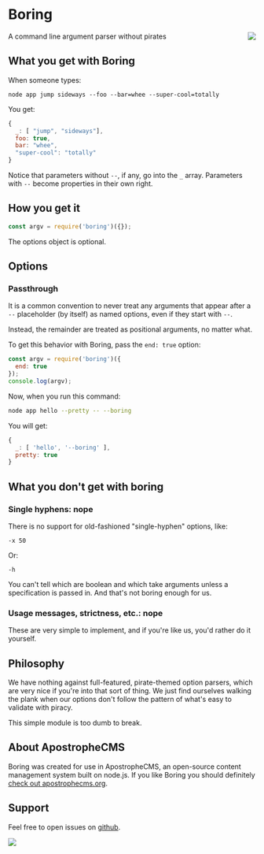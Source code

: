 # Boring

<a href="http://apostrophecms.org/"><img src="https://raw.github.com/apostrophecms/boring/master/logos/logo-box-madefor.png" align="right" /></a>

A command line argument parser without pirates

## What you get with Boring

When someone types:

```
node app jump sideways --foo --bar=whee --super-cool=totally
```

You get:

```javascript
{
  _: [ "jump", "sideways"],
  foo: true,
  bar: "whee",
  "super-cool": "totally"
}
```

Notice that parameters without `--`, if any, go into the `_` array. Parameters with `--` become properties in their own right.

## How you get it

```javascript
const argv = require('boring')({});
```

The options object is optional.

## Options

### Passthrough

It is a common convention to never treat any arguments that appear after a `--` placeholder (by itself) as named options, even if they start with `--`.

Instead, the remainder are treated as positional arguments, no matter what.

To get this behavior with Boring, pass the `end: true` option:

```javascript
const argv = require('boring')({
  end: true
});
console.log(argv);
```

Now, when you run this command:

```bash
node app hello --pretty -- --boring
```

You will get:

```javascript
{
  _: [ 'hello', '--boring' ],
  pretty: true
}
```

## What you don't get with boring

### Single hyphens: nope

There is no support for old-fashioned "single-hyphen" options, like:

```
-x 50
```

Or:

```
-h
```

You can't tell which are boolean and which take arguments unless a specification is passed in. And that's not boring enough for us.

### Usage messages, strictness, etc.: nope

These are very simple to implement, and if you're like us, you'd rather do it yourself.

## Philosophy

We have nothing against full-featured, pirate-themed option parsers, which are very nice if you're into that sort of thing. We just find ourselves walking the plank when our options don't follow the pattern of what's easy to validate with piracy.

This simple module is too dumb to break.

## About ApostropheCMS

Boring was created for use in ApostropheCMS, an open-source content management system built on node.js. If you like Boring you should definitely [check out apostrophecms.org](http://apostrophecms.org).

## Support

Feel free to open issues on [github](http://github.com/apostrophecms/boring).

<a href="http://apostrophecms.com/"><img src="https://raw.github.com/apostrophecms/boring/master/logos/logo-box-builtby.png" /></a>
